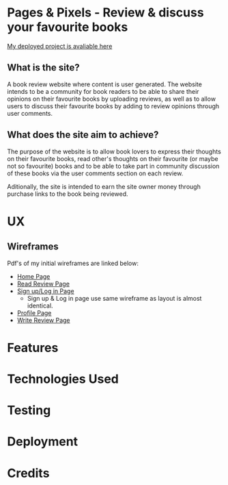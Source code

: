 # Pages & Pixels - Review & discuss your favourite books
[My deployed project is avaliable here](http://msp-3-pulp-pixels.herokuapp.com/get_index)

## What is the site?
A book review website where content is user generated. The website intends to be a community for book readers to be able to share 
their opinions on their favourite books by uploading reviews, as well as to allow users to discuss their favourite books by adding to review opinions 
through user comments. 

## What does the site aim to achieve?
The purpose of the website is to allow book lovers to express their thoughts on their favourite books, read other's thoughts on their favourite 
(or maybe not so favourite) books and to be able to take part in community discussion of these books via the user comments section
 on each review. 

Aditionally, the site is intended to earn the site owner money through purchase links to the book being reviewed.  

# UX
## Wireframes
Pdf's of my initial wireframes are linked below: 

* [Home Page](readme-assets/readme-wireframes/landing_page.pdf)
* [Read Review Page](readme-assets/readme-wireframes/read_review.pdf)
* [Sign up/Log in Page](readme-assets/readme-wireframes/signup.pdf)
    * Sign up & Log in page use same wireframe as layout is almost identical. 
* [Profile Page](readme-assets/readme-wireframes/profile.pdf)
* [Write Review Page](readme-assets/readme-wireframes/write_review.pdf)


# Features

# Technologies Used

# Testing

# Deployment

# Credits



















<!--Found 'truncate' function here: https://stackoverflow.com/questions/33627646/python-flask-template-return-first-150-characters-->